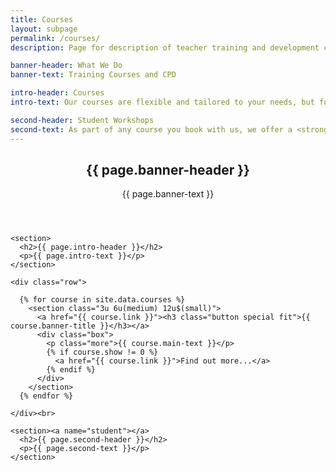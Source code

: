 ```yaml
---
title: Courses
layout: subpage
permalink: /courses/
description: Page for description of teacher training and development courses offered by SMaSH-IT Training in the Cardiff, Bridgend and South Wales regions.

banner-header: What We Do
banner-text: Training Courses and CPD

intro-header: Courses
intro-text: Our courses are flexible and tailored to your needs, but for guidance we have provided some example ideas below. The availability of each course in terms of appropriate level is listed inside the course description.

second-header: Student Workshops
second-text: As part of any course you book with us, we offer a <strong>free</strong> workshop to your students. All of the above courses are available in a workshop version which we will deliver directly to your class. <br><br> Alternatively, we offer a standalone package if you would just like a workshop or demonstration without a course. If you are interested, please <strong><a href="/contact/">get in touch</a></strong>!
---
```


<!-- Main -->
<section id="main" class="wrapper">
  <div class="inner">
    <header class="align-center">
      <h2>{{ page.banner-header }}</h2>
      <p>{{ page.banner-text }}</p>
    </header>

  <!-- Intro -->
    <section>
      <h2>{{ page.intro-header }}</h2>
      <p>{{ page.intro-text }}</p>
    </section>

    <div class="row">

      {% for course in site.data.courses %}
        <section class="3u 6u(medium) 12u$(small)">
          <a href="{{ course.link }}"><h3 class="button special fit">{{ course.banner-title }}</h3></a>
          <div class="box">
            <p class="more">{{ course.main-text }}</p>
            {% if course.show != 0 %}
              <a href="{{ course.link }}">Find out more...</a>
            {% endif %}
          </div>
        </section>
      {% endfor %}

    </div><br>

    <section><a name="student"></a>
      <h2>{{ page.second-header }}</h2>
      <p>{{ page.second-text }}</p>
    </section>

  </div>
</section>
